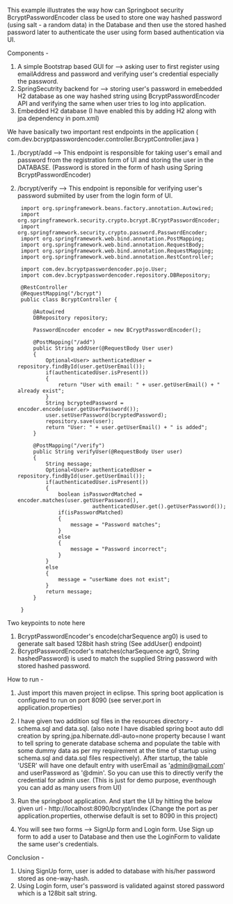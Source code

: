 
This example illustrates the way how can Springboot security BcryptPasswordEncoder class be used to store one way hashed password (using salt - a random data) in the Database and then use the stored hashed password later to authenticate the user using form based authentication via UI.

Components - 
1. A simple Bootstrap based GUI for --> asking user to first register using emailAddress and password and verifying user's credential especially the password.
2. SpringSecutrity backend for --> storing user's password in emebedded H2 database as one way hashed string using BcryptPasswordEncoder API and verifying the same when user tries to log into application. 
3. Embedded H2 database (I have enabled this by adding H2 along with jpa dependency in pom.xml)

We have basically two important rest endpoints in the application ( com.dev.bcryptpasswordencoder.controller.BcryptController.java )
1. /bcrypt/add --> This endpoint is responsible for taking user's email and password from the registration form of UI and storing the user in the DATABASE. (Password is stored in the form of hash using Spring BcryptPasswordEncoder)
2. /bcrypt/verify --> This endpoint is reponsible for verifying user's password submiited by user from the login form of UI.

 

		import org.springframework.beans.factory.annotation.Autowired;
		import org.springframework.security.crypto.bcrypt.BCryptPasswordEncoder;
		import org.springframework.security.crypto.password.PasswordEncoder;
		import org.springframework.web.bind.annotation.PostMapping;
		import org.springframework.web.bind.annotation.RequestBody;
		import org.springframework.web.bind.annotation.RequestMapping;
		import org.springframework.web.bind.annotation.RestController;

		import com.dev.bcryptpasswordencoder.pojo.User;
		import com.dev.bcryptpasswordencoder.repository.DBRepository;

		@RestController
		@RequestMapping("/bcrypt")
		public class BcryptController {

			@Autowired
			DBRepository repository;
			
			PasswordEncoder encoder = new BCryptPasswordEncoder();
			
			@PostMapping("/add")
			public String addUser(@RequestBody User user)
			{
				Optional<User> authenticatedUser = repository.findById(user.getUserEmail());
				if(authenticatedUser.isPresent())
				{
					return "User with email: " + user.getUserEmail() + " already exist";
				}
				String bcryptedPassword = encoder.encode(user.getUserPassword());
				user.setUserPassword(bcryptedPassword);
				repository.save(user);
				return "User: " + user.getUserEmail() + " is added";
			}
			
			@PostMapping("/verify")
			public String verifyUser(@RequestBody User user)
			{
				String message;
				Optional<User> authenticatedUser = repository.findById(user.getUserEmail());
				if(authenticatedUser.isPresent())
				{
					boolean isPasswordMatched = encoder.matches(user.getUserPassword(), 
                               authenticatedUser.get().getUserPassword());
					if(isPasswordMatched)
					{
						message = "Password matches";
					}
					else
					{
						message = "Password incorrect";
					}
				}
				else
				{
					message = "userName does not exist";
				}
				return message;
			}
			
		}


Two keypoints to note here 
 1. BcryptPasswordEncoder's encode(charSequence arg0) is used to generate salt based 128bit hash string (See addUser() endpoint)
 2. BcryptPasswordEncoder's matches(charSequence agr0, String hashedPassword) is used to match the supplied String password with stored hashed password.

How to run -
1. Just import this maven project in eclipse. This spring boot application is configured to run on port 8090 (see server.port in application.properties) 
2. I have given two addition sql files in the resources directory - schema.sql and data.sql. (also note I have disabled spring boot auto ddl creation by spring.jpa.hibernate.ddl-auto=none property because I want to tell spring to generate database schema and populate the table with some dummy data as per my requirement at the time of startup using schema.sql and data.sql files respectively). 
After startup, the table 'USER' will have one default entry with userEmail as 'admin@gmail.com' and userPassword as '@dmin'. So you can use this to directly verify the credential for admin user. (This is just for demo purpose, eventhough you can add as many users from UI)

3. Run the springboot application. And start the UI by hitting the below given url -
http://localhost:8090/bcrypt/index    (Change the port as per application.properties, otherwise default is set to 8090 in this project)

4. You will see two forms --> SignUp form and Login form. Use Sign up form to add a user to Database and then use the LoginForm to validate the same user's credentials.


Conclusion -
1. Using SignUp form, user is added to database with his/her password stored as one-way-hash.
2. Using Login form, user's password is validated against stored password which is a 128bit salt string.


